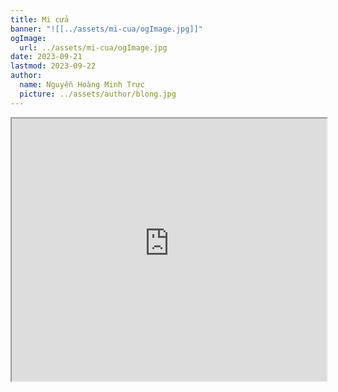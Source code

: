 ```yaml
---
title: Mi cửa
banner: "![[../assets/mi-cua/ogImage.jpg]]"
ogImage:
  url: ../assets/mi-cua/ogImage.jpg
date: 2023-09-21
lastmod: 2023-09-22
author:
  name: Nguyễn Hoàng Minh Trực
  picture: ../assets/author/blong.jpg
---
```

<iframe src="https://projectscanner.streamlit.app/mi-cua/?embed=true" style="height:420px;width:100%;"></iframe>